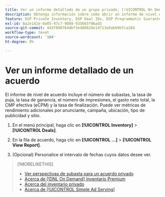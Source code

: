 ```yaml
---
title: Ver un informe detallado de un grupo privado, [!UICONTROL On Demand]o [!UICONTROL Simple Ad Serving] Acuerdo
description: Obtenga información sobre cómo abrir un informe de nivel de oferta.
feature: DSP Private Inventory, DSP Deal IDs, DSP Programmatic Guaranteed Deals, DSP On Demand Inventory, DSP Simple Ad Serving
exl-id: 8a2e142e-0a05-47c7-9888-935665f06ad3
source-git-commit: 443f8907644bf3e480626e14713e8abb9bfca284
workflow-type: tm+mt
source-wordcount: '104'
ht-degree: 0%

---
```


# Ver un informe detallado de un acuerdo

El informe de nivel de acuerdo incluye el número de subastas, la tasa de puja, la tasa de ganancia, el número de impresiones, el gasto neto total, la CMP efectiva (eCPM) y la tasa de finalización. Puede ver métricas de rendimiento adicionales por anunciante, campaña, ubicación, tipo de publicidad y sitio.

1. En el menú principal, haga clic en **[!UICONTROL Inventory]** > **[!UICONTROL Deals]**.

1. En la fila de acuerdo, haga clic en **[!UICONTROL ...]** > **[!UICONTROL View Report]**.

1. (Opcional) Personalice el intervalo de fechas cuyos datos desee ver.

>[!MORELIKETHIS]
>
>* [Ver perspectivas de subasta para un acuerdo privado](/help/dsp/inventory/private-deal-auction-insights.md)
>* [Acerca de [!DNL On Demand] Inventario Premium](on-demand-inventory-about.md)
>* [Acerca del inventario privado](private-inventory-about.md)
>* [Acerca de [!UICONTROL Simple Ad Serving]](simple-deal-about.md)

